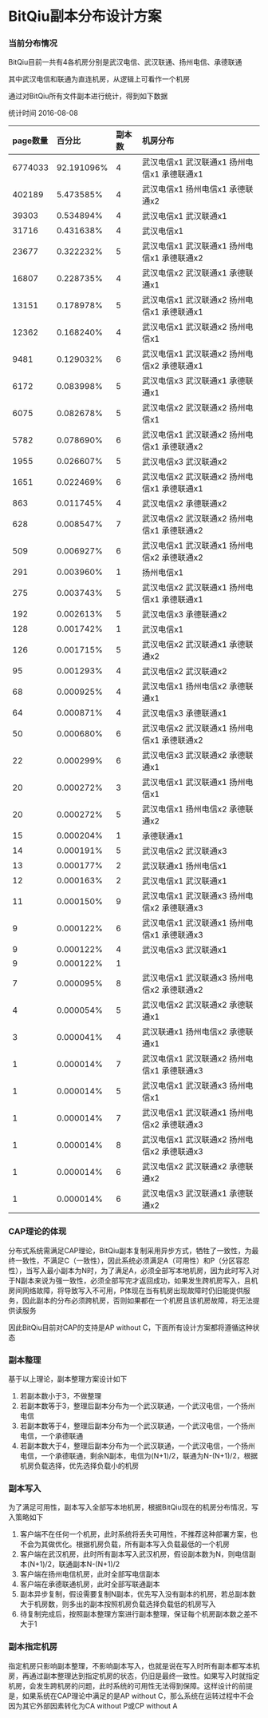 # BitQiu副本分布设计方案
### 当前分布情况
BitQiu目前一共有4各机房分别是武汉电信、武汉联通、扬州电信、承德联通

其中武汉电信和联通为直连机房，从逻辑上可看作一个机房

通过对BitQiu所有文件副本进行统计，得到如下数据

统计时间 2016-08-08

page数量 | 百分比 | 副本数 | 机房分布
:--- | :--- | :--- | :---
6774033 | 92.191096% | 4 | 武汉电信x1 武汉联通x1 扬州电信x1 承德联通x1
402189 | 5.473585% | 4 | 武汉电信x1 扬州电信x1 承德联通x2
39303 | 0.534894% | 4 | 武汉电信x1 武汉联通x1
31716 | 0.431638% | 4 | 武汉电信x1
23677 | 0.322232% | 5 | 武汉电信x1 武汉联通x1 扬州电信x1 承德联通x2
16807 | 0.228735% | 4 | 武汉电信x2 武汉联通x1 承德联通x1
13151 | 0.178978% | 5 | 武汉电信x1 武汉联通x2 扬州电信x1 承德联通x1
12362 | 0.168240% | 4 | 武汉电信x1 武汉联通x2 扬州电信x1
9481 | 0.129032% | 6 | 武汉电信x1 武汉联通x2 扬州电信x2 承德联通x1
6172 | 0.083998% | 5 | 武汉电信x3 武汉联通x1 承德联通x1
6075 | 0.082678% | 5 | 武汉电信x2 武汉联通x2 扬州电信x1
5782 | 0.078690% | 6 | 武汉电信x1 武汉联通x2 扬州电信x1 承德联通x2
1955 | 0.026607% | 5 | 武汉电信x3 武汉联通x2
1651 | 0.022469% | 6 | 武汉电信x2 武汉联通x2 扬州电信x1 承德联通x1
863 | 0.011745% | 4 | 武汉电信x2 承德联通x2
628 | 0.008547% | 7 | 武汉电信x2 武汉联通x2 扬州电信x1 承德联通x2
509 | 0.006927% | 6 | 武汉电信x1 武汉联通x1 扬州电信x2 承德联通x2
291 | 0.003960% | 1 | 扬州电信x1
275 | 0.003743% | 5 | 武汉电信x2 武汉联通x1 扬州电信x1 承德联通x1
192 | 0.002613% | 5 | 武汉电信x3 承德联通x2
128 | 0.001742% | 1 | 武汉电信x1
126 | 0.001715% | 5 | 武汉电信x2 武汉联通x1 承德联通x2
95 | 0.001293% | 4 | 武汉电信x2 武汉联通x2
68 | 0.000925% | 4 | 武汉电信x1 扬州电信x2 承德联通x1
64 | 0.000871% | 4 | 武汉电信x3 承德联通x1
50 | 0.000680% | 6 | 武汉电信x2 武汉联通x1 扬州电信x1 承德联通x2
22 | 0.000299% | 6 | 武汉电信x3 武汉联通x2 承德联通x1
20 | 0.000272% | 3 | 武汉电信x1 武汉联通x1 扬州电信x1
20 | 0.000272% | 5 | 武汉电信x1 扬州电信x2 承德联通x2
15 | 0.000204% | 1 | 承德联通x1
14 | 0.000191% | 5 | 武汉电信x2 武汉联通x3
13 | 0.000177% | 2 | 武汉联通x1 扬州电信x1
12 | 0.000163% | 2 | 武汉电信x1 武汉联通x1
11 | 0.000150% | 9 | 武汉电信x1 武汉联通x3 扬州电信x2 承德联通x3
9 | 0.000122% | 6 | 武汉电信x1 武汉联通x1 扬州电信x1 承德联通x3
9 | 0.000122% | 4 | 武汉电信x3 武汉联通x1
9 | 0.000122% | 1 | 
7 | 0.000095% | 8 | 武汉电信x1 武汉联通x3 扬州电信x2 承德联通x2
4 | 0.000054% | 5 | 武汉电信x2 武汉联通x2 承德联通x1
3 | 0.000041% | 4 | 武汉联通x1 扬州电信x2 承德联通x1
1 | 0.000014% | 7 | 武汉电信x1 武汉联通x2 扬州电信x1 承德联通x3
1 | 0.000014% | 5 | 武汉电信x1 武汉联通x3 扬州电信x1
1 | 0.000014% | 7 | 武汉电信x1 武汉联通x1 扬州电信x2 承德联通x3
1 | 0.000014% | 8 | 武汉电信x1 武汉联通x2 扬州电信x2 承德联通x3
1 | 0.000014% | 6 | 武汉电信x2 武汉联通x2 承德联通x2
1 | 0.000014% | 6 | 武汉电信x3 武汉联通x1 承德联通x2

### CAP理论的体现
分布式系统需满足CAP理论，BitQiu副本复制采用异步方式，牺牲了一致性，为最终一致性，不满足C（一致性），因此系统必须满足A（可用性）和P（分区容忍性），当写入最小副本为N时，为了满足A，必须全部写本地机房，因为此时写入对于N副本来说为强一致性，必须全部写完才返回成功，如果发生跨机房写入，且机房间网络故障，将导致写入不可用，P体现在当有机房出现故障时仍旧能提供服务，因此副本的分布必须跨机房，否则如果都在一个机房且该机房故障，将无法提供读服务

因此BitQiu目前对CAP的支持是AP without C，下面所有设计方案都将遵循这种状态

### 副本整理
基于以上理论，副本整理方案设计如下

1. 若副本数小于3，不做整理
2. 若副本数等于3，整理后副本分布为一个武汉联通，一个武汉电信，一个扬州电信
3. 若副本数等于4，整理后副本分布为一个武汉联通，一个武汉电信，一个扬州电信，一个承德联通
4. 若副本数大于4，整理后副本分布为一个武汉联通，一个武汉电信，一个扬州电信，一个承德联通，剩余N副本，电信为(N+1)/2，联通为N-(N+1)/2，根据机房负载选择，优先选择负载小的机房

### 副本写入
为了满足可用性，副本写入全部写本地机房，根据BitQiu现在的机房分布情况，写入策略如下

1. 客户端不在任何一个机房，此时系统将丢失可用性，不推荐这种部署方案，也不会为其做优化。根据机房负载，所有副本写入负载最低的一个机房
2. 客户端在武汉机房，此时所有副本写入武汉机房，假设副本数为N，则电信副本(N+1)/2，联通副本N-(N+1)/2
3. 客户端在扬州电信机房，此时全部写电信副本
4. 客户端在承德联通机房，此时全部写联通副本
5. 副本异步复制，假设需要复制N副本，优先写入没有副本的机房，若总副本数大于机房数，则多出的副本按照机房负载选择负载低的机房写入
6. 待复制完成后，按照副本整理方案进行副本整理，保证每个机房副本数之差不大于1

### 副本指定机房
指定机房只影响副本整理，不影响副本写入，也就是说在写入时所有副本都写本机房，再通过副本整理达到指定机房的状态，仍旧是最终一致性。如果写入时就指定机房，会发生跨机房的问题，此时系统的可用性无法得到保障。这样设计的前提是，如果系统在CAP理论中满足的是AP without C，那么系统在运转过程中不会因为其它外部因素转化为CA without P或CP without A